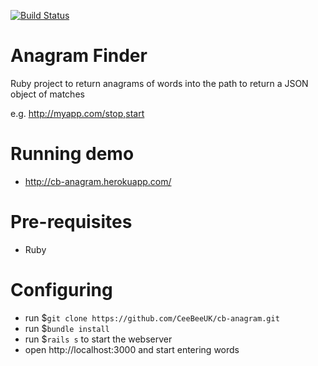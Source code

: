 [![Build Status](https://travis-ci.org/CeeBeeUK/cb-anagram.svg)](https://travis-ci.org/CeeBeeUK/cb-anagram)

# Anagram Finder
Ruby project to return anagrams of words into the path to return a JSON object of matches

e.g. http://myapp.com/stop,start

# Running demo
* http://cb-anagram.herokuapp.com/

# Pre-requisites
* Ruby

# Configuring
* run $`git clone https://github.com/CeeBeeUK/cb-anagram.git`
* run $`bundle install`
* run $`rails s` to start the webserver
* open http://localhost:3000 and start entering words